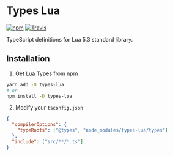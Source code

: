 # Types Lua

[![npm](https://img.shields.io/npm/v/types-lua.svg)](https://npmjs.com/package/types-lua)
[![Travis](https://img.shields.io/travis/ark120202/types-lua.svg)](https://travis-ci.org/ark120202/types-lua)

TypeScript definitions for Lua 5.3 standard library.

## Installation

1. Get Lua Types from npm

```bash
yarn add -D types-lua
# or
npm install -D types-lua
```

2. Modify your `tsconfig.json`

```json
{
  "compilerOptions": {
    "typeRoots": ["@types", "node_modules/types-lua/types"]
  },
  "include": ["src/**/*.ts"]
}
```
